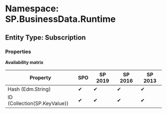 # Namespace: SP.BusinessData.Runtime

## Entity Type: Subscription

### Properties

**Availability matrix**

Property | SPO | SP 2019 | SP 2016 | SP 2013
----------|-----|---------|---------|--------
Hash (Edm.String) | ✔ | ✔ | ✔ | ✔
ID (Collection(SP.KeyValue)) | ✔ | ✔ | ✔ | ✔

